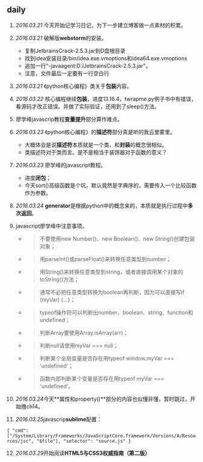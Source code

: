 ## daily
1. *2016.03.21* 今天开始记学习日记，为下一步建立博客做一点素材的积累。

2. *2016.03.21* 破解版**webstorm**的安装。
    * 复制JetbrainsCrack-2.5.3.jar到D盘根目录
    * 找到idea安装目录/bin/idea.exe.vmoptions和idea64.exe.vmoptions
    * 追加一行"-javaagent:D:/JetbrainsCrack-2.5.3.jar"。
    * 注意，文件最后一定要有一行空白行

3. *2016.03.21* 《python核心编程》类关于**包装**内容。

4. *2016.03.22* 核心编程继续**包装**，进度13.16.4，twrapme.py例子书中有错误，看源码才改正错误。并做了实际验证，还用到了sleep()方法。

5. 廖学峰javascrip教程**变量提升**部分算作难点。

6. *2016.03.23* 《python核心编程》的**描述符**部分真是听的我云里雾里。
    * 大概体会是说**描述符**本质就是一个类，和**封装**的概念很相似。
    * 类描述符对于类而言。是不是相当于装饰器对于函数的意义？

7. *2016.03.23* 廖学峰的javascript教程。
    * 进度**闭包**；
    * 今天sort()高级函数是个坑，默认竟然是字典序的，需要传入一个比较函数作为参数。

8. *2016.03.24* **generator**是根据python中的概念来的，本质就是执行过程中**多次返回**。

9. javascript廖学峰中注意事项。
    * >不要使用new Number()、new Boolean()、new String()创建包装对象；
    * >用parseInt()或parseFloat()来转换任意类型到number；
    * >用String()来转换任意类型到string，或者直接调用某个对象的toString()方法；
    * >通常不必把任意类型转换为boolean再判断，因为可以直接写if (myVar) {...}；
    * >typeof操作符可以判断出number、boolean、string、function和undefined；
    * >判断Array要使用Array.isArray(arr)；
    * >判断null请使用myVar === null；
    * >判断某个全局变量是否存在用typeof window.myVar === 'undefined'；
    * >函数内部判断某个变量是否存在用typeof myVar === 'undefined'。

10. *2016.03.24*今天**属性和property()**部分的内容也似懂非懂，暂时跳过，开始撸ch14。

11. *2016.03.25*javascrip**sublime**配置：

`{
"cmd": ["/System/Library/Frameworks/JavaScriptCore.framework/Versions/A/Resources/jsc", "$file"],
"selector": "source.js"
}`

12. *2016.03.29*开始阅读**HTML5与CSS3权威指南（第二版）**
